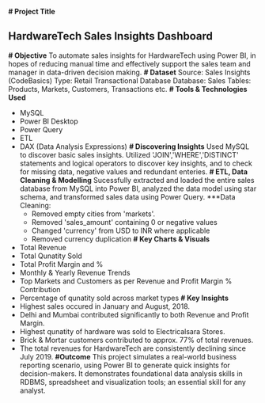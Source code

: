 **# Project Title**
## HardwareTech Sales Insights Dashboard
**# Objective**
To automate sales insights for HardwareTech using Power BI, in hopes of reducing manual time and effectively support the sales team and manager in data-driven decision making.
**# Dataset**
Source: Sales Insights (CodeBasics)
Type: Retail Transactional Database
Database: Sales
Tables: Products, Markets, Customers, Transactions etc.
**# Tools & Technologies Used**
- MySQL
- Power BI Desktop
- Power Query
- ETL
- DAX (Data Analysis Expressions)
**# Discovering Insights**
Used MySQL to discover basic sales insights. Utilized 'JOIN','WHERE','DISTINCT' statements and logical operators to discover key insights, and to check for missing data, negative values and redundant enteries.
**# ETL, Data Cleaning & Modelling**
Sucessfully extracted and loaded the entire sales database from MySQL into Power BI, analyzed the data model using star schema, and transformed sales data using Power Query.
***Data Cleaning:
  - Removed empty cities from 'markets'.
  - Removed 'sales_amount' containing 0 or negative values
  - Changed 'currency' from USD to INR where applicable
  - Removed currency duplication
**# Key Charts & Visuals**
- Total Revenue
- Total Qunatity Sold
- Total Profit Margin and %
- Monthly & Yearly Revenue Trends
- Top Markets and Customers as per Revenue and Profit Margin % Contribution
- Percentage of qunatity sold across market types
**# Key Insights**
- Highest sales occured in January and August, 2018.
- Delhi and Mumbai contributed significantly to both Revenue and Profit Margin.
- Highest qunatity of hardware was sold to Electricalsara Stores.
- Brick & Mortar customers contributed to approx. 77% of total revenues.
- The total revenues for HardwareTech are consistently declining since July 2019.
**#Outcome**
This project simulates a real-world business reporting scenario, using Power BI to generate quick insights for decision-makers. It demonstrates foundational data analysis skills in RDBMS, spreadsheet and visualization tools; an essential skill for any analyst.
